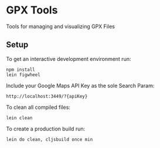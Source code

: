 # GPX Tools

Tools for managing and visualizing GPX Files

## Setup

To get an interactive development environment run:

    npm install
    lein figwheel

Include your Google Maps API Key as the sole Search Param:

    http://localhost:3449/?{apiKey}

To clean all compiled files:

    lein clean

To create a production build run:

    lein do clean, cljsbuild once min